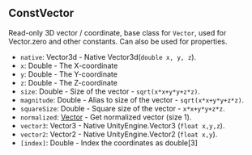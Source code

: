 ## ConstVector

Read-only 3D vector / coordinate, base class for `Vector`, used for Vector.zero and other constants. Can also be used for properties.

- `native`: Vector3d - Native Vector3d(`double x, y, z`).
- `x`: Double - The X-coordinate
- `y`: Double - The Y-coordinate
- `z`: Double - The Z-coordinate
- `size`: Double - Size of the vector - `sqrt(x*x+y*y+z*z)`.
- `magnitude`: Double - Alias to size of the vector - `sqrt(x*x+y*y+z*z)`.
- `squareSize`: Double - Square size of the vector - `x*x+y*y+z*z`.
- `normalized`: [Vector](Vector.md) - Get normalized vector (size 1).
- `vector3`: Vector3 - Native UnityEngine.Vector3 (`float x,y,z`).
- `vector2`: Vector2 - Native UnityEngine.Vector2 (`float x,y`).
- `[index]`: Double - Index the coordinates as double[3]
